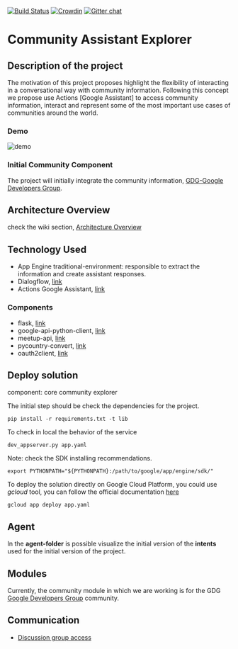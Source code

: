 [![Build Status](https://travis-ci.org/nbortolotti/assistant-community-explorer.svg?branch=master)](https://travis-ci.org/nbortolotti/assistant-community-explorer)
[![Crowdin](https://d322cqt584bo4o.cloudfront.net/assistant-community-explorer/localized.svg)](https://crowdin.com/project/assistant-community-explorer)
[![Gitter chat](https://badges.gitter.im/assistant-community-explorer/gitter.png)](https://gitter.im/assistant-community-explorer/)

# Community Assistant Explorer

## Description of the project
The motivation of this project proposes highlight the flexibility of interacting in a conversational way with community information. Following this concept we propose use Actions [Google Assistant] to access community information, interact and represent some of the most important use cases of communities around the world.

### Demo

![demo](https://github.com/nbortolotti/assistant-community-explorer/wiki/pictures/assistant_community_explorer_demo_01.gif)

### Initial Community Component
The project will initially integrate the community information, [GDG-Google Developers Group](https://developers.google.com/programs/community/gdg/). 

## Architecture Overview
check the wiki section, [Architecture Overview](https://github.com/nbortolotti/assistant-community-explorer/wiki/Architecture)

## Technology Used
* App Engine traditional-environment:  responsible to extract the information and create assistant responses.
* Dialogflow, [link](https://dialogflow.com/)
* Actions Google Assistant, [link](https://developers.google.com/actions/)

### Components
* flask, [link](http://flask.pocoo.org)
* google-api-python-client, [link](https://github.com/googleapis/google-api-python-client)
* meetup-api, [link](https://pypi.org/project/meetup-api/)
* pycountry-convert, [link](https://pypi.org/project/pycountry-convert/)
* oauth2client, [link](https://pypi.org/project/oauth2client/)

## Deploy solution
component: core community explorer

The initial step should be check the dependencies for the project.

``
pip install -r requirements.txt -t lib
``

To check in local the behavior of the service

``
dev_appserver.py app.yaml
``

Note: check the SDK installing recommendations.

``
export PYTHONPATH="${PYTHONPATH}:/path/to/google/app/engine/sdk/"
``


To deploy the solution directly on Google Cloud Platform,  you could use *gcloud* tool, you can follow the official documentation [here](https://cloud.google.com/sdk/gcloud/reference/app/deploy)

``
gcloud app deploy app.yaml
``

## Agent
In the **agent-folder** is possible visualize the initial version of the **intents** used for the initial version of the project.

## Modules
Currently, the community module in which we are working is for the GDG [Google Developers Group](https://developers.google.com/programs/community/gdg/) community. 


## Communication
* [Discussion group access](https://groups.google.com/d/forum/assistant-community-explorer)
